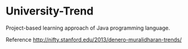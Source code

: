 # University-Trend
Project-based learning approach of Java programming language.

Reference 
http://nifty.stanford.edu/2013/denero-muralidharan-trends/
